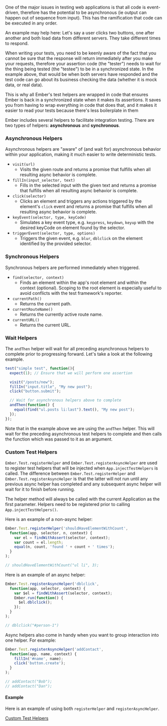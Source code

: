 One of the major issues in testing web applications is that all code is 
event-driven, therefore has the potential to be asynchronous (ie output can 
happen out of sequence from input). This has the ramification that code can be 
executed in any order.

An example may help here: Let's say a user clicks two buttons, one after another 
and both load data from different servers. They take different times to respond.

When writing your tests, you need to be keenly aware of the fact that you cannot 
be sure that the response will return immediately after you make your requests, 
therefore your assertion code (the "tester") needs to wait for the thing being 
tested (the "testee") to be in a synchronized state. In the example above, that 
would be when both servers have responded and the test code can go about its 
business checking the data (whether it is mock data, or real data).

This is why all Ember's test helpers are wrapped in code that ensures Ember is 
back in a synchronized state when it makes its assertions. It saves you from 
having to wrap everything in code that does that, and it makes it easier to read 
your tests because there's less boilerplate in them

Ember includes several helpers to facilitate integration testing. There are two 
types of helpers: **asynchronous** and **synchronous**.

### Asynchronous Helpers

Asynchronous helpers are "aware" of (and wait for) asynchronous behavior within 
your application, making it much easier to write deterministic tests.

* `visit(url)`
  - Visits the given route and returns a promise that fulfills when all resulting 
     async behavior is complete.
* `fillIn(input_selector, text)`
  - Fills in the selected input with the given text and returns a promise that 
     fulfills when all resulting async behavior is complete.
* `click(selector)`
  - Clicks an element and triggers any actions triggered by the element's `click` 
    event and returns a promise that fulfills when all resulting async behavior 
    is complete.
* `keyEvent(selector, type, keyCode)`
  - Simulates a key event type, e.g. `keypress`, `keydown`, `keyup` with the 
    desired keyCode on element found by the selector.
* `triggerEvent(selector, type, options)`
  - Triggers the given event, e.g. `blur`, `dblclick` on the element identified 
    by the provided selector.

### Synchronous Helpers

Synchronous helpers are performed immediately when triggered.

* `find(selector, context)`
  - Finds an element within the app's root element and within the context 
    (optional). Scoping to the root element is especially useful to avoid 
    conflicts with the test framework's reporter.
* `currentPath()`
  - Returns the current path.
* `currentRouteName()`
  - Returns the currently active route name.
* `currentURL()`
  - Returns the current URL.

### Wait Helpers

The `andThen` helper will wait for all preceding asynchronous helpers to 
complete prior to progressing forward. Let's take a look at the following 
example.

```javascript
test("simple test", function(){
  expect(1); // Ensure that we will perform one assertion

  visit("/posts/new");
  fillIn("input.title", "My new post");
  click("button.submit");

  // Wait for asynchronous helpers above to complete
  andThen(function() {
    equal(find("ul.posts li:last").text(), "My new post");
  });
});
```

Note that in the example above we are using the `andThen` helper. This will wait 
for the preceding asynchronous test helpers to complete and then calls the 
function which was passed to it as an argument.

### Custom Test Helpers

`Ember.Test.registerHelper` and `Ember.Test.registerAsyncHelper` are used to 
register test helpers that will be injected when `App.injectTestHelpers` is 
called. The difference between `Ember.Test.registerHelper` and 
`Ember.Test.registerAsyncHelper` is that the latter will not run until any 
previous async helper has completed and any subsequent async helper will wait 
for it to finish before running.

The helper method will always be called with the current Application as the 
first parameter. Helpers need to be registered prior to calling 
`App.injectTestHelpers()`.

Here is an example of a non-async helper:

```javascript
Ember.Test.registerHelper('shouldHaveElementWithCount', 
  function(app, selector, n, context) {
    var el = findWithAssert(selector, context);
    var count = el.length;
    equal(n, count, 'found ' + count + ' times');
  }
);

// shouldHaveElementWithCount("ul li", 3);
```

Here is an example of an async helper:

```javascript
Ember.Test.registerAsyncHelper('dblclick', 
  function(app, selector, context) {
    var $el = findWithAssert(selector, context);
    Ember.run(function() {
      $el.dblclick();
    });
  }
);

// dblclick("#person-1")
```

Async helpers also come in handy when you want to group interaction
into one helper. For example:

```javascript
Ember.Test.registerAsyncHelper('addContact',
  function(app, name, context) {
    fillIn('#name', name);
    click('button.create');
  }
);

// addContact("Bob");
// addContact("Dan");
```

#### Example

Here is an example of using both `registerHelper` and `registerAsyncHelper`.

<a class="jsbin-embed" href="http://jsbin.com/yiven/2/embed?output">Custom Test Helpers</a>